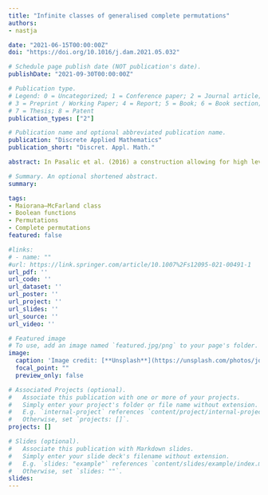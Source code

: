 ```yaml
---
title: "Infinite classes of generalised complete permutations"
authors:
- nastja

date: "2021-06-15T00:00:00Z"
doi: "https://doi.org/10.1016/j.dam.2021.05.032"

# Schedule page publish date (NOT publication's date).
publishDate: "2021-09-30T00:00:00Z"

# Publication type.
# Legend: 0 = Uncategorized; 1 = Conference paper; 2 = Journal article;
# 3 = Preprint / Working Paper; 4 = Report; 5 = Book; 6 = Book section;
# 7 = Thesis; 8 = Patent
publication_types: ["2"]

# Publication name and optional abbreviated publication name.
publication: "Discrete Applied Mathematics"
publication_short: "Discret. Appl. Math."

abstract: In Pasalic et al. (2016) a construction allowing for high levels of modification was presented. It can be used to construct several important combinatorial structures, among them are examples of complete permutations. Here the method is used to construct infinite classes of generalised complete permutations $F(x)$, where both $F(x)$ and $F(x)+h_D(x)$ are permutations, not just $F(x)+x$. In the article three families of the function $h_D(x)$ are considered:: $h_D(x)$ being a function multiplying the vector $x$ with a vector $D$, a permutation matrix $D$, or a linear mapping matrix $D$. Most existing results related to complete permutations use the finite field notation, while in this article we are developing permutations based on the vector space structure. The case where $D$ is a binary vector needs to be emphasised. In this case the permutation $F(x)$ is defined in such a way that $F(x)+D^Tx$ remains a permutation for any of the $2n−3$ vectors $D$ as defined in Eq. (5). Let $S$ be the set of all such vectors. We present for arbitrary $n>4$ construction of an $S$-complete permutation $F(x)$, where $|S|=2n−3$. Additionally, we prove that each of these permutations $F$ has such a corresponding linear subspace $L$ that the pair $(F,L)$ satisfies the ($C$)-property and can be used to construct a huge infinite class of bent functions in Carlet’s $\\mathcal{C}$ class. In Mandal et al. (2016) it was proven that finding such pairs $(F,L)$ is a difficult problem.

# Summary. An optional shortened abstract.
summary: 

tags:
- Maiorana–McFarland class
- Boolean functions
- Permutations
- Complete permutations
featured: false

#links:
# - name: ""
#url: https://link.springer.com/article/10.1007%2Fs12095-021-00491-1
url_pdf: '' 
url_code: ''
url_dataset: ''
url_poster: ''
url_project: ''
url_slides: ''
url_source: ''
url_video: ''

# Featured image
# To use, add an image named `featured.jpg/png` to your page's folder. 
image:
  caption: 'Image credit: [**Unsplash**](https://unsplash.com/photos/jdD8gXaTZsc)'
  focal_point: ""
  preview_only: false

# Associated Projects (optional).
#   Associate this publication with one or more of your projects.
#   Simply enter your project's folder or file name without extension.
#   E.g. `internal-project` references `content/project/internal-project/index.md`.
#   Otherwise, set `projects: []`.
projects: []

# Slides (optional).
#   Associate this publication with Markdown slides.
#   Simply enter your slide deck's filename without extension.
#   E.g. `slides: "example"` references `content/slides/example/index.md`.
#   Otherwise, set `slides: ""`.
slides:
---
```

